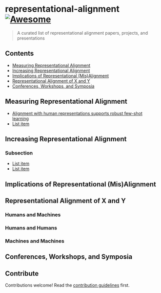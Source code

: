 # representational-alignment [![Awesome](https://awesome.re/badge.svg)](https://awesome.re)

> A curated list of representational alignment papers, projects, and presentations


## Contents

- [Measuring Representational Alignment](#Measuring-Representational-Alignment)
- [Increasing Representational Alignment](#Increasing-Representational-Alignment)
- [Implications of Representational (Mis)Alignment](#Implications-of-Representational-(Mis)Alignment)
- [Representational Alignment of X and Y](#Representational-Alignment-of-X-and-Y)
- [Conferences, Workshops, and Symposia](#Conferences,-Workshops,-and-Symposia)


## Measuring Representational Alignment

- [Alignment with human representations supports robust few-shot learning](https://arxiv.org/abs/2301.11990)
- [List item](http://example.com)


## Increasing Representational Alignment

### Subsection

- [List item](http://example.com)
- [List item](http://example.com)

## Implications of Representational (Mis)Alignment


## Representational Alignment of X and Y
### Humans and Machines

### Humans and Humans

### Machines and Machines

## Conferences, Workshops, and Symposia

## Contribute

Contributions welcome! Read the [contribution guidelines](contributing.md) first.
